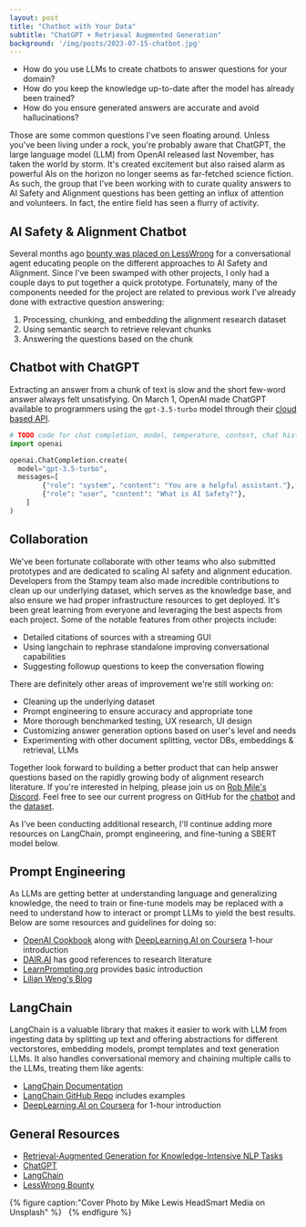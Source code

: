 ```yaml
---
layout: post
title: "Chatbot with Your Data"
subtitle: "ChatGPT + Retrieval Augmented Generation"
background: '/img/posts/2023-07-15-chatbot.jpg'
---
```


- How do you use LLMs to create chatbots to answer questions for your domain?
- How do you keep the knowledge up-to-date after the model has already been trained?
- How do you ensure generated answers are accurate and avoid hallucinations?

Those are some common questions I've seen floating around. Unless you've been living under a rock, you're probably aware that ChatGPT, the large language model (LLM) from OpenAI released last November, has taken the world by storm. It's created excitement but also raised alarm as powerful AIs on the horizon no longer seems as far-fetched science fiction. As such, the group that I've been working with to curate quality answers to AI Safety and Alignment questions has been getting an influx of attention and volunteers. In fact, the entire field has seen a flurry of activity.

## AI Safety & Alignment Chatbot

Several months ago [bounty was placed on LessWrong](https://www.lesswrong.com/posts/SLRLuiuDykfTdmesK/speed-running-everyone-through-the-bad-alignement-bingo) for a conversational agent educating people on the different approaches to AI Safety and Alignment. Since I've been swamped with other projects, I only had a couple days to put together a quick prototype. Fortunately, many of the components needed for the project are related to previous work I've already done with extractive question answering:

1. Processing, chunking, and embedding the alignment research dataset
2. Using semantic search to retrieve relevant chunks
3. Answering the questions based on the chunk

## Chatbot with ChatGPT

Extracting an answer from a chunk of text is slow and the short few-word answer always felt unsatisfying. On March 1, OpenAI made ChatGPT available to programmers using the `gpt-3.5-turbo` model through their [cloud based API](https://platform.openai.com/docs/guides/chat).

```python
# TODO code for chat completion, model, temperature, context, chat history messages
import openai

openai.ChatCompletion.create(
  model="gpt-3.5-turbo",
  messages=[
        {"role": "system", "content": "You are a helpful assistant."},
        {"role": "user", "content": "What is AI Safety?"},
    ]
)
```

## Collaboration

We've been fortunate collaborate with other teams who also submitted prototypes and are dedicated to scaling AI safety and alignment education. Developers from the Stampy team also made incredible contributions to clean up our underlying dataset, which serves as the knowledge base, and also ensure we had proper infrastructure resources to get deployed. It's been great learning from everyone and leveraging the best aspects from each project. Some of the notable features from other projects include:

- Detailed citations of sources with a streaming GUI
- Using langchain to rephrase standalone improving conversational capabilities
- Suggesting followup questions to keep the conversation flowing

There are definitely other areas of improvement we're still working on:

- Cleaning up the underlying dataset
- Prompt engineering to ensure accuracy and appropriate tone
- More thorough benchmarked testing, UX research, UI design
- Customizing answer generation options based on user's level and needs
- Experimenting with other document splitting, vector DBs, embeddings & retrieval, LLMs

Together look forward to building a better product that can help answer questions based on the rapidly growing body of alignment research literature. If you're interested in helping, please join us on [Rob Mile's Discord](https://discord.gg/cSVG2FdX). Feel free to see our current progress on GitHub for the [chatbot](https://github.com/stampyAI/stampy-chat) and the [dataset](https://github.com/stampyAI/alignment-research-dataset).

As I've been conducting additional research, I'll continue adding more resources on LangChain, prompt engineering, and fine-tuning a SBERT model below.

## Prompt Engineering

As LLMs are getting better at understanding language and generalizing knowledge, the need to train or fine-tune models may be replaced with a need to understand how to interact or prompt LLMs to yield the best results. Below are some resources and guidelines for doing so:

- [OpenAI Cookbook](https://github.com/openai/openai-cookbook/blob/main/techniques_to_improve_reliability.md#how-to-improve-reliability-on-complex-tasks) along with [DeepLearning.AI on Coursera](https://learn.deeplearning.ai/chatgpt-prompt-eng/) 1-hour introduction
- [DAIR.AI](https://github.com/dair-ai/Prompt-Engineering-Guide) has good references to research literature
- [LearnPrompting.org](https://learnprompting.org/docs/additional) provides basic introduction
- [Lilian Weng's Blog](https://lilianweng.github.io/posts/2023-03-15-prompt-engineering/)

## LangChain

LangChain is a valuable library that makes it easier to work with LLM from ingesting data by splitting up text and offering abstractions for different vectorstores, embedding models, prompt templates and text generation LLMs. It also handles conversational memory and chaining multiple calls to the LLMs, treating them like agents:

- [LangChain Documentation](https://python.langchain.com/en/latest/)
- [LangChain GitHub Repo](https://github.com/hwchase17/langchain) includes examples
- [DeepLearning.AI on Coursera](https://learn.deeplearning.ai/langchain/) for 1-hour introduction

## General Resources

- [Retrieval-Augmented Generation for Knowledge-Intensive NLP Tasks](https://arxiv.org/abs/2005.11401)
- [ChatGPT](https://platform.openai.com/docs/guides/chat)
- [LangChain](https://github.com/hwchase17/langchain)
- [LessWrong Bounty](https://www.lesswrong.com/posts/SLRLuiuDykfTdmesK/speed-running-everyone-through-the-bad-alignement-bingo)

{% figure caption:"Cover Photo by Mike Lewis HeadSmart Media on Unsplash" %}
&nbsp;
{% endfigure %}
